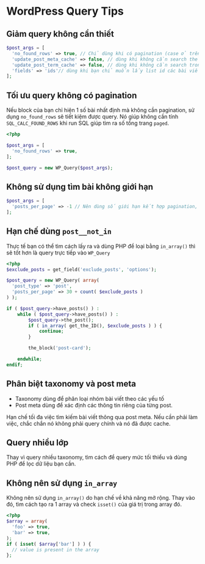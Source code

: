 # WordPress Query Tips
  
## Giảm query không cần thiết
  
```php
$post_args = [
  'no_found_rows' => true, // Chỉ dùng khi có pagination (case ở trên)
  'update_post_meta_cache' => false, // dùng khi không cần search thẻ post meta
  'update_post_term_cache' => false, // dùng khi không cần search trong taxonomy
  'fields' => 'ids'// dùng khi bạn chỉ muốn lấy list id các bài viết
];
```

## Tối ưu query không có pagination

Nếu block của bạn chỉ hiện 1 số bài nhất định mà không cần pagination, sử dụng `no_found_rows` sẽ tiết kiệm được query.
Nó giúp không cần tính `SQL_CALC_FOUND_ROWS` khi run SQL giúp tìm ra số tổng trang `paged`.

```php
<?php

$post_args = [
  'no_found_rows' => true,
];

$post_query = new WP_Query($post_args);
```
  
## Không sử dụng tìm bài không giới hạn
  
```php
$post_args = [
  'posts_per_page' => -1 // Nên dùng số giới hạn kết hợp pagination, còn -1 có thể làm site crash nếu quá nhiều post
];
```
  
## Hạn chế dùng `post__not_in`
  
Thực tế bạn có thể tìm cách lấy ra và dùng PHP để loại bằng `in_array()` thì sẽ tốt hơn là query trực tiếp vào `WP_Query`
  
```php
<?php
$exclude_posts = get_field('exclude_posts', 'options');  

$post_query = new WP_Query( array(
  'post_type' => 'post',
  'posts_per_page' => 30 + count( $exclude_posts )
) );

if ( $post_query->have_posts() ) :
    while ( $post_query->have_posts() ) :
        $post_query->the_post();
        if ( in_array( get_the_ID(), $exclude_posts ) ) {
            continue;
        }

        the_block('post-card');

    endwhile;
endif;
```
  
## Phân biệt taxonomy và post meta
  
- Taxonomy dùng để phân loại nhóm bài viết theo các yếu tố
- Post meta dùng để xác định các thông tin riêng của từng post.
  
Hạn chế tối đa việc tìm kiếm bài viết thông qua post meta. Nếu cần phải làm việc, chắc chắn nó không phải query chính và nó đã được cache.
  
## Query nhiều lớp
  
Thay vì query nhiều taxonomy, tìm cách để query mức tối thiểu và dùng PHP để lọc dữ liệu bạn cần.
  
## Không nên sử dụng `in_array`
  
Không nên sử dụng `in_array()` do hạn chế về khả năng mở rộng. Thay vào đó, tìm cách tạo ra 1 array và check `isset()` của giá trị trong array đó.
  
```php
<?php
$array = array(
  'foo' => true,
  'bar' => true,
);
if ( isset( $array['bar'] ) ) {
  // value is present in the array
}; 
```
